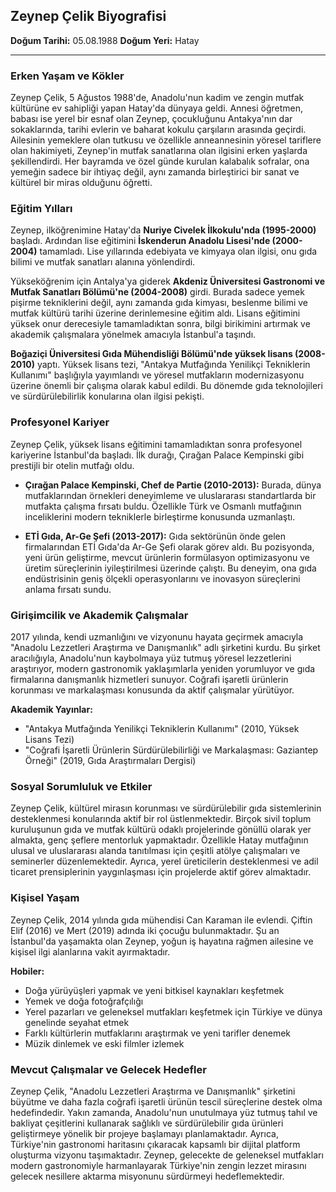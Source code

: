 ## Zeynep Çelik Biyografisi

**Doğum Tarihi:** 05.08.1988
**Doğum Yeri:** Hatay

---

### Erken Yaşam ve Kökler

Zeynep Çelik, 5 Ağustos 1988'de, Anadolu'nun kadim ve zengin mutfak kültürüne ev sahipliği yapan Hatay'da dünyaya geldi. Annesi öğretmen, babası ise yerel bir esnaf olan Zeynep, çocukluğunu Antakya'nın dar sokaklarında, tarihi evlerin ve baharat kokulu çarşıların arasında geçirdi. Ailesinin yemeklere olan tutkusu ve özellikle anneannesinin yöresel tariflere olan hakimiyeti, Zeynep'in mutfak sanatlarına olan ilgisini erken yaşlarda şekillendirdi. Her bayramda ve özel günde kurulan kalabalık sofralar, ona yemeğin sadece bir ihtiyaç değil, aynı zamanda birleştirici bir sanat ve kültürel bir miras olduğunu öğretti.

### Eğitim Yılları

Zeynep, ilköğrenimine Hatay'da **Nuriye Civelek İlkokulu'nda (1995-2000)** başladı. Ardından lise eğitimini **İskenderun Anadolu Lisesi'nde (2000-2004)** tamamladı. Lise yıllarında edebiyata ve kimyaya olan ilgisi, onu gıda bilimi ve mutfak sanatları alanına yönlendirdi.

Yükseköğrenim için Antalya'ya giderek **Akdeniz Üniversitesi Gastronomi ve Mutfak Sanatları Bölümü'ne (2004-2008)** girdi. Burada sadece yemek pişirme tekniklerini değil, aynı zamanda gıda kimyası, beslenme bilimi ve mutfak kültürü tarihi üzerine derinlemesine eğitim aldı. Lisans eğitimini yüksek onur derecesiyle tamamladıktan sonra, bilgi birikimini artırmak ve akademik çalışmalara yönelmek amacıyla İstanbul'a taşındı.

**Boğaziçi Üniversitesi Gıda Mühendisliği Bölümü'nde yüksek lisans (2008-2010)** yaptı. Yüksek lisans tezi, "Antakya Mutfağında Yenilikçi Tekniklerin Kullanımı" başlığıyla yayımlandı ve yöresel mutfakların modernizasyonu üzerine önemli bir çalışma olarak kabul edildi. Bu dönemde gıda teknolojileri ve sürdürülebilirlik konularına olan ilgisi pekişti.

### Profesyonel Kariyer

Zeynep Çelik, yüksek lisans eğitimini tamamladıktan sonra profesyonel kariyerine İstanbul'da başladı. İlk durağı, Çırağan Palace Kempinski gibi prestijli bir otelin mutfağı oldu.

*   **Çırağan Palace Kempinski, Chef de Partie (2010-2013):** Burada, dünya mutfaklarından örnekleri deneyimleme ve uluslararası standartlarda bir mutfakta çalışma fırsatı buldu. Özellikle Türk ve Osmanlı mutfağının inceliklerini modern tekniklerle birleştirme konusunda uzmanlaştı.

*   **ETİ Gıda, Ar-Ge Şefi (2013-2017):** Gıda sektörünün önde gelen firmalarından ETİ Gıda'da Ar-Ge Şefi olarak görev aldı. Bu pozisyonda, yeni ürün geliştirme, mevcut ürünlerin formülasyon optimizasyonu ve üretim süreçlerinin iyileştirilmesi üzerinde çalıştı. Bu deneyim, ona gıda endüstrisinin geniş ölçekli operasyonlarını ve inovasyon süreçlerini anlama fırsatı sundu.

### Girişimcilik ve Akademik Çalışmalar

2017 yılında, kendi uzmanlığını ve vizyonunu hayata geçirmek amacıyla "Anadolu Lezzetleri Araştırma ve Danışmanlık" adlı şirketini kurdu. Bu şirket aracılığıyla, Anadolu'nun kaybolmaya yüz tutmuş yöresel lezzetlerini araştırıyor, modern gastronomik yaklaşımlarla yeniden yorumluyor ve gıda firmalarına danışmanlık hizmetleri sunuyor. Coğrafi işaretli ürünlerin korunması ve markalaşması konusunda da aktif çalışmalar yürütüyor.

**Akademik Yayınlar:**
*   "Antakya Mutfağında Yenilikçi Tekniklerin Kullanımı" (2010, Yüksek Lisans Tezi)
*   "Coğrafi İşaretli Ürünlerin Sürdürülebilirliği ve Markalaşması: Gaziantep Örneği" (2019, Gıda Araştırmaları Dergisi)

### Sosyal Sorumluluk ve Etkiler

Zeynep Çelik, kültürel mirasın korunması ve sürdürülebilir gıda sistemlerinin desteklenmesi konularında aktif bir rol üstlenmektedir. Birçok sivil toplum kuruluşunun gıda ve mutfak kültürü odaklı projelerinde gönüllü olarak yer almakta, genç şeflere mentorluk yapmaktadır. Özellikle Hatay mutfağının ulusal ve uluslararası alanda tanıtılması için çeşitli atölye çalışmaları ve seminerler düzenlemektedir. Ayrıca, yerel üreticilerin desteklenmesi ve adil ticaret prensiplerinin yaygınlaşması için projelerde aktif görev almaktadır.

### Kişisel Yaşam

Zeynep Çelik, 2014 yılında gıda mühendisi Can Karaman ile evlendi. Çiftin Elif (2016) ve Mert (2019) adında iki çocuğu bulunmaktadır. Şu an İstanbul'da yaşamakta olan Zeynep, yoğun iş hayatına rağmen ailesine ve kişisel ilgi alanlarına vakit ayırmaktadır.

**Hobiler:**
*   Doğa yürüyüşleri yapmak ve yeni bitkisel kaynakları keşfetmek
*   Yemek ve doğa fotoğrafçılığı
*   Yerel pazarları ve geleneksel mutfakları keşfetmek için Türkiye ve dünya genelinde seyahat etmek
*   Farklı kültürlerin mutfaklarını araştırmak ve yeni tarifler denemek
*   Müzik dinlemek ve eski filmler izlemek

### Mevcut Çalışmalar ve Gelecek Hedefler

Zeynep Çelik, "Anadolu Lezzetleri Araştırma ve Danışmanlık" şirketini büyütme ve daha fazla coğrafi işaretli ürünün tescil süreçlerine destek olma hedefindedir. Yakın zamanda, Anadolu'nun unutulmaya yüz tutmuş tahıl ve bakliyat çeşitlerini kullanarak sağlıklı ve sürdürülebilir gıda ürünleri geliştirmeye yönelik bir projeye başlamayı planlamaktadır. Ayrıca, Türkiye'nin gastronomi haritasını çıkaracak kapsamlı bir dijital platform oluşturma vizyonu taşımaktadır. Zeynep, gelecekte de geleneksel mutfakları modern gastronomiyle harmanlayarak Türkiye'nin zengin lezzet mirasını gelecek nesillere aktarma misyonunu sürdürmeyi hedeflemektedir.